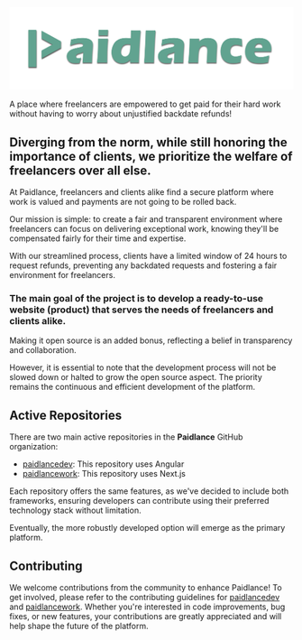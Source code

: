 ![Paidlance](./paidlance-logo-long-teal-2.png)

A place where freelancers are empowered to get paid for their hard work
without having to worry about unjustified backdate refunds!

## Diverging from the norm, while still honoring the importance of clients, we prioritize the welfare of freelancers over all else.

At Paidlance, freelancers and clients alike find a secure platform where work is valued and payments are not going to be rolled back.

Our mission is simple: to create a fair and transparent environment where freelancers can focus on delivering exceptional work, knowing they'll be compensated fairly for their time and expertise.

With our streamlined process, clients have a limited window of 24 hours to request refunds, preventing any backdated requests and fostering a fair environment for freelancers.

### The main goal of the project is to develop a ready-to-use website (product) that serves the needs of freelancers and clients alike. 

Making it open source is an added bonus, reflecting a belief in transparency and collaboration. 

However, it is essential to note that the development process will not be slowed down or halted to grow the open source aspect. The priority remains the continuous and efficient development of the platform.

## Active Repositories
There are two main active repositories in the **Paidlance** GitHub organization:

- [paidlancedev](https://github.com/Paidlance/paidlancedev): This repository uses Angular
- [paidlancework](https://github.com/Paidlance/paidlancework): This repository uses Next.js

Each repository offers the same features, as we've decided to include both frameworks, ensuring developers can contribute using their preferred technology stack without limitation.

Eventually, the more robustly developed option will emerge as the primary platform.

## Contributing

We welcome contributions from the community to enhance Paidlance! To get involved, please refer to the contributing guidelines for [paidlancedev](https://github.com/Paidlance/paidlancedev/blob/main/CONTRIBUTING.md) and [paidlancework](https://github.com/Paidlance/paidlancework/blob/main/CONTRIBUTING.md). Whether you're interested in code improvements, bug fixes, or new features, your contributions are greatly appreciated and will help shape the future of the platform.